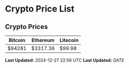 # Crypto Price List

## Crypto Prices
| Bitcoin | Ethereum | Litecoin |
| ------- | -------- | -------- |
| $94281 | $3317.36 | $99.98 |
**Last Updated:** 2024-12-27 22:56 UTC
**Last Updated:** $DATE$
